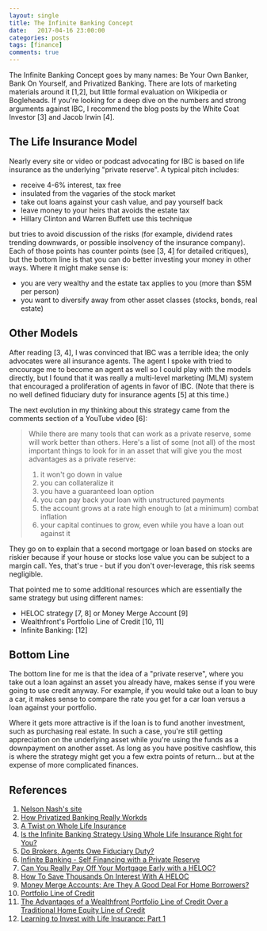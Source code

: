 ```yaml
---
layout: single
title: The Infinite Banking Concept
date:   2017-04-16 23:00:00
categories: posts
tags: [finance]
comments: true
---
```


The Infinite Banking Concept goes by many names: Be Your Own Banker, Bank On
Yourself, and Privatized Banking. 
There are lots of marketing materials around it [1,2], but little formal
evaluation on Wikipedia or Bogleheads.
If you're looking for a deep dive on the numbers and strong arguments against
IBC, I recommend the blog posts by the White Coat Investor [3] and Jacob Irwin [4].

## The Life Insurance Model

Nearly every site or video or podcast advocating for IBC is based on life insurance
as the underlying "private reserve".
A typical pitch includes:

 * receive 4-6% interest, tax free
 * insulated from the vagaries of the stock market
 * take out loans against your cash value, and pay yourself back
 * leave money to your heirs that avoids the estate tax
 * Hillary Clinton and Warren Buffett use this technique

but tries to avoid discussion of the risks (for example, dividend rates trending downwards,
or possible insolvency of the insurance company).
Each of those points has counter points (see [3, 4] for detailed critiques), but the bottom
line is that you can do better investing your money in other ways.
Where it might make sense is:

 * you are very wealthy and the estate tax applies to you (more than $5M per person)
 * you want to diversify away from other asset classes (stocks, bonds, real estate)


## Other Models

After reading [3, 4], I was convinced that IBC was a terrible idea;
the only advocates were all insurance agents.
The agent I spoke with tried to encourage me to become an agent as well so I
could play with the models directly, but I found that it was really a
multi-level marketing (MLM) system that encouraged a proliferation of agents
in favor of IBC.
(Note that there is no well defined fiduciary duty for insurance agents [5] at
this time.)

The next evolution in my thinking about this strategy came from the comments
section of a YouTube video [6]:

> While there are many tools that can work as a private reserve, some will work better than others.  Here's a list of some (not all) of the most important things to look for in an asset that will give you the most advantages as a private reserve:
>
> 1) it won't go down in value
> 2) you can collateralize it 
> 3) you have a guaranteed loan option
> 4) you can pay back your loan with unstructured payments
> 5) the account grows at a rate high enough to (at a minimum) combat inflation
> 6) your capital continues to grow, even while you have a loan out against it

They go on to explain that a second mortgage or loan based on stocks are riskier because
if your house or stocks lose value you can be subject to a margin call.
Yes, that's true - but if you don't over-leverage, this risk seems negligible.

That pointed me to some additional resources which are essentially the same strategy
but using different names:

 * HELOC strategy [7, 8] or Money Merge Account [9]
 * Wealthfront's Portfolio Line of Credit [10, 11]
 * Infinite Banking: [12]

## Bottom Line

The bottom line for me is that the idea of a "private reserve", where you take out a loan
against an asset you already have, makes sense if you were going to use credit anyway.
For example, if you would take out a loan to buy a car, it makes sense to compare the
rate you get for a car loan versus a loan against your portfolio.

Where it gets more attractive is if the loan is to fund another investment, such
as purchasing real estate.
In such a case, you're still getting appreciation on the underlying asset while
you're using the funds as a downpayment on another asset.
As long as you have positive cashflow, this is where the strategy might get you
a few extra points of return... but at the expense of more complicated finances.


## References

1. [Nelson Nash's site](https://infinitebanking.org/about/)
2. [How Privatized Banking Really Workds](https://www.amazon.com/How-Privatized-Banking-Really-Works/dp/061532682X)
3. [A Twist on Whole Life Insurance](https://www.whitecoatinvestor.com/a-twist-on-whole-life-insurance/)
4. [Is the Infinite Banking Strategy Using Whole Life Insurance Right for You?](http://www.mypersonalfinancejourney.com/infinite-banking-concept-whole-life-insurance/)
5. [Do Brokers, Agents Owe Fiduciary Duty?](http://insurancethoughtleadership.com/do-brokers-agents-owe-fiduciary-duty/)
6. [Infinite Banking - Self Financing with a Private Reserve](https://www.youtube.com/watch?v=hngYkz9awMg)
7. [Can You Really Pay Off Your Mortgage Early with a HELOC?](http://www.doughroller.net/mortgages/can-you-really-pay-off-your-mortgage-early-with-a-heloc/)
8. [How To Save Thousands On Interest With A HELOC](http://natalimorris.com/blog/2016/01/06/save-thousands-with-heloc/)
9. [Money Merge Accounts: Are They A Good Deal For Home Borrowers?](https://www.thesimpledollar.com/money-merge-accounts-are-they-a-good-deal-for-home-borrowers/)
10. [Portfolio Line of Credit](https://www.wealthfront.com/portfolio-line-of-credit)
11. [The Advantages of a Wealthfront Portfolio Line of Credit Over a Traditional Home Equity Line of Credit](https://blog.wealthfront.com/advantages-wealthfront-portfolio-line-credit-traditional-home-equity-line-credit/)
12. [Learning to Invest with Life Insurance: Part 1](http://morrisinvest.com/podcast/2017/10/3/ep217-learning-to-invest-with-life-insurance-part-1)

